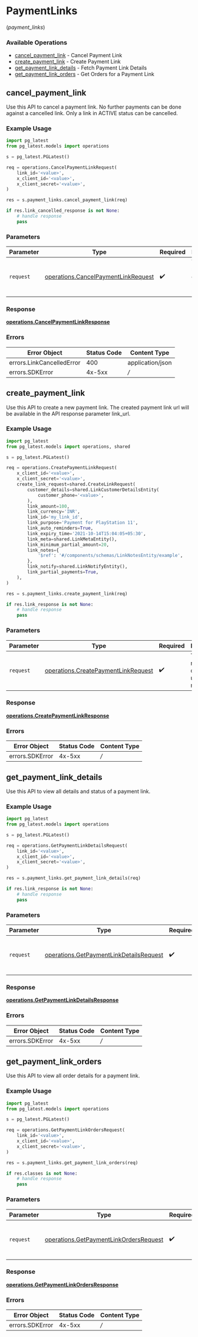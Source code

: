 # PaymentLinks
(*payment_links*)

### Available Operations

* [cancel_payment_link](#cancel_payment_link) - Cancel Payment Link
* [create_payment_link](#create_payment_link) - Create Payment Link
* [get_payment_link_details](#get_payment_link_details) - Fetch Payment Link Details
* [get_payment_link_orders](#get_payment_link_orders) - Get Orders for a Payment Link

## cancel_payment_link

Use this API to cancel a payment link. No further payments can be done against a cancelled link. Only a link in ACTIVE status can be cancelled.

### Example Usage

```python
import pg_latest
from pg_latest.models import operations

s = pg_latest.PGLatest()

req = operations.CancelPaymentLinkRequest(
    link_id='<value>',
    x_client_id='<value>',
    x_client_secret='<value>',
)

res = s.payment_links.cancel_payment_link(req)

if res.link_cancelled_response is not None:
    # handle response
    pass
```

### Parameters

| Parameter                                                                                  | Type                                                                                       | Required                                                                                   | Description                                                                                |
| ------------------------------------------------------------------------------------------ | ------------------------------------------------------------------------------------------ | ------------------------------------------------------------------------------------------ | ------------------------------------------------------------------------------------------ |
| `request`                                                                                  | [operations.CancelPaymentLinkRequest](../../models/operations/cancelpaymentlinkrequest.md) | :heavy_check_mark:                                                                         | The request object to use for the request.                                                 |


### Response

**[operations.CancelPaymentLinkResponse](../../models/operations/cancelpaymentlinkresponse.md)**
### Errors

| Error Object              | Status Code               | Content Type              |
| ------------------------- | ------------------------- | ------------------------- |
| errors.LinkCancelledError | 400                       | application/json          |
| errors.SDKError           | 4x-5xx                    | */*                       |

## create_payment_link

Use this API to create a new payment link. The created payment link url will be available in the API response parameter link_url.

### Example Usage

```python
import pg_latest
from pg_latest.models import operations, shared

s = pg_latest.PGLatest()

req = operations.CreatePaymentLinkRequest(
    x_client_id='<value>',
    x_client_secret='<value>',
    create_link_request=shared.CreateLinkRequest(
        customer_details=shared.LinkCustomerDetailsEntity(
            customer_phone='<value>',
        ),
        link_amount=100,
        link_currency='INR',
        link_id='my_link_id',
        link_purpose='Payment for PlayStation 11',
        link_auto_reminders=True,
        link_expiry_time='2021-10-14T15:04:05+05:30',
        link_meta=shared.LinkMetaEntity(),
        link_minimum_partial_amount=20,
        link_notes={
            '$ref': '#/components/schemas/LinkNotesEntity/example',
        },
        link_notify=shared.LinkNotifyEntity(),
        link_partial_payments=True,
    ),
)

res = s.payment_links.create_payment_link(req)

if res.link_response is not None:
    # handle response
    pass
```

### Parameters

| Parameter                                                                                  | Type                                                                                       | Required                                                                                   | Description                                                                                |
| ------------------------------------------------------------------------------------------ | ------------------------------------------------------------------------------------------ | ------------------------------------------------------------------------------------------ | ------------------------------------------------------------------------------------------ |
| `request`                                                                                  | [operations.CreatePaymentLinkRequest](../../models/operations/createpaymentlinkrequest.md) | :heavy_check_mark:                                                                         | The request object to use for the request.                                                 |


### Response

**[operations.CreatePaymentLinkResponse](../../models/operations/createpaymentlinkresponse.md)**
### Errors

| Error Object    | Status Code     | Content Type    |
| --------------- | --------------- | --------------- |
| errors.SDKError | 4x-5xx          | */*             |

## get_payment_link_details

Use this API to view all details and status of a payment link.

### Example Usage

```python
import pg_latest
from pg_latest.models import operations

s = pg_latest.PGLatest()

req = operations.GetPaymentLinkDetailsRequest(
    link_id='<value>',
    x_client_id='<value>',
    x_client_secret='<value>',
)

res = s.payment_links.get_payment_link_details(req)

if res.link_response is not None:
    # handle response
    pass
```

### Parameters

| Parameter                                                                                          | Type                                                                                               | Required                                                                                           | Description                                                                                        |
| -------------------------------------------------------------------------------------------------- | -------------------------------------------------------------------------------------------------- | -------------------------------------------------------------------------------------------------- | -------------------------------------------------------------------------------------------------- |
| `request`                                                                                          | [operations.GetPaymentLinkDetailsRequest](../../models/operations/getpaymentlinkdetailsrequest.md) | :heavy_check_mark:                                                                                 | The request object to use for the request.                                                         |


### Response

**[operations.GetPaymentLinkDetailsResponse](../../models/operations/getpaymentlinkdetailsresponse.md)**
### Errors

| Error Object    | Status Code     | Content Type    |
| --------------- | --------------- | --------------- |
| errors.SDKError | 4x-5xx          | */*             |

## get_payment_link_orders

Use this API to view all order details for a payment link.

### Example Usage

```python
import pg_latest
from pg_latest.models import operations

s = pg_latest.PGLatest()

req = operations.GetPaymentLinkOrdersRequest(
    link_id='<value>',
    x_client_id='<value>',
    x_client_secret='<value>',
)

res = s.payment_links.get_payment_link_orders(req)

if res.classes is not None:
    # handle response
    pass
```

### Parameters

| Parameter                                                                                        | Type                                                                                             | Required                                                                                         | Description                                                                                      |
| ------------------------------------------------------------------------------------------------ | ------------------------------------------------------------------------------------------------ | ------------------------------------------------------------------------------------------------ | ------------------------------------------------------------------------------------------------ |
| `request`                                                                                        | [operations.GetPaymentLinkOrdersRequest](../../models/operations/getpaymentlinkordersrequest.md) | :heavy_check_mark:                                                                               | The request object to use for the request.                                                       |


### Response

**[operations.GetPaymentLinkOrdersResponse](../../models/operations/getpaymentlinkordersresponse.md)**
### Errors

| Error Object    | Status Code     | Content Type    |
| --------------- | --------------- | --------------- |
| errors.SDKError | 4x-5xx          | */*             |

